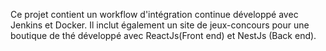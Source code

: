 Ce projet contient un workflow d'intégration continue développé avec Jenkins et Docker. Il inclut également un site de jeux-concours pour une boutique de thé développé avec ReactJs(Front end) et NestJs (Back end).
